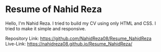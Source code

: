 # Resume of Nahid Reza

Hello, I'm Nahid Reza. I tried to build my CV using only HTML and CSS. I tried to make it simple and responsive.

Repository Link: https://github.com/NahidReza08/Resume_NahidReza <br>
Live-Link: https://nahidreza08.github.io/Resume_NahidReza/
